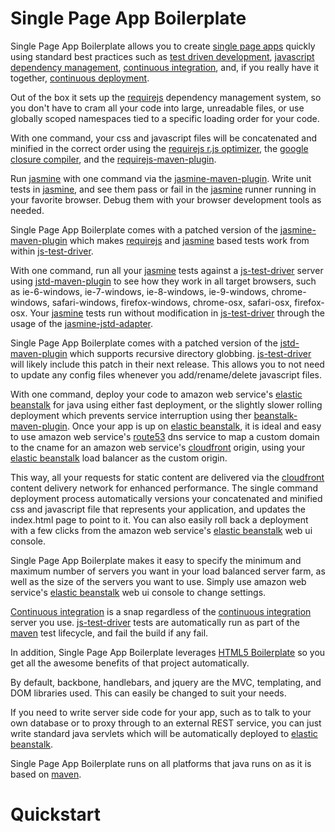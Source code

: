 Single Page App Boilerplate
===========================

Single Page App Boilerplate allows you to create [single page apps](http://en.wikipedia.org/wiki/Single-page_application) quickly using standard best practices such as 
[test driven development](http://en.wikipedia.org/wiki/Test-driven_development), [javascript dependency management](http://requirejs.org/), [continuous integration](http://en.wikipedia.org/wiki/Continuous_integration), and, if you really have it together, [continuous deployment](http://www.startuplessonslearned.com/2009/06/why-continuous-deployment.html).

Out of the box it sets up the [requirejs](http://requirejs.org/) dependency management system, so you don't have to cram all your code into large, unreadable files, or use globally scoped namespaces tied to a specific loading order for your code.

With one command, your css and javascript files will be concatenated and minified in the correct order using the [requirejs r.js optimizer](http://requirejs.org/docs/optimization.html), the [google closure compiler](https://developers.google.com/closure/compiler/), and the [requirejs-maven-plugin](https://github.com/mcheely/requirejs-maven-plugin).

Run [jasmine](http://pivotal.github.com/jasmine/) with one command via the [jasmine-maven-plugin](https://github.com/searls/jasmine-maven-plugin).  Write unit tests in [jasmine](http://pivotal.github.com/jasmine/), and see them pass or fail in the [jasmine](http://pivotal.github.com/jasmine/) runner running in your favorite browser.  Debug them with your browser development tools as needed.

Single Page App Boilerplate comes with a patched version of the [jasmine-maven-plugin](https://github.com/searls/jasmine-maven-plugin) which makes [requirejs](http://requirejs.org/) and [jasmine](http://pivotal.github.com/jasmine/) based tests work from within [js-test-driver](http://code.google.com/p/js-test-driver/).

With one command, run all your [jasmine](http://pivotal.github.com/jasmine/) tests against a [js-test-driver](http://code.google.com/p/js-test-driver/) server using [jstd-maven-plugin](http://code.google.com/p/jstd-maven-plugin/) to see how they work in all target browsers, such as ie-6-windows, ie-7-windows, ie-8-windows, ie-9-windows, chrome-windows, safari-windows, firefox-windows, chrome-osx, safari-osx, firefox-osx.  Your [jasmine](http://pivotal.github.com/jasmine/) tests run without modification in [js-test-driver](http://code.google.com/p/js-test-driver/) through the usage of the [jasmine-jstd-adapter](https://github.com/ibolmo/jasmine-jstd-adapter).

Single Page App Boilerplate comes with a patched version of the [jstd-maven-plugin](http://code.google.com/p/jstd-maven-plugin/) which supports recursive directory globbing.  [js-test-driver](http://code.google.com/p/js-test-driver/) will likely include this patch in their next release.  This allows you to not need to update any config files whenever you add/rename/delete javascript files.

With one command, deploy your code to amazon web service's [elastic beanstalk](http://aws.amazon.com/elasticbeanstalk/) for java using either fast deployment, or the slightly slower rolling deployment which prevents service interruption using ther [beanstalk-maven-plugin](http://beanstalker.ingenieux.com.br/beanstalk-maven-plugin/).  Once your app is up on [elastic beanstalk](http://aws.amazon.com/elasticbeanstalk/), it is ideal and easy to use amazon web service's [route53](http://aws.amazon.com/route53/) dns service to map a custom domain to the cname for an amazon web service's [cloudfront](http://aws.amazon.com/cloudfront/) origin, using your [elastic beanstalk](http://aws.amazon.com/elasticbeanstalk/) load balancer as the custom origin.  

This way, all your requests for static content are delivered via the [cloudfront](http://aws.amazon.com/cloudfront/) content delivery network for enhanced performance.  The single command deployment process automatically versions your concatenated and minified css and javascript file that represents your application, and updates the index.html page to point to it.  You can also easily roll back a deployment with a few clicks from the amazon web service's [elastic beanstalk](http://aws.amazon.com/elasticbeanstalk/) web ui console.

Single Page App Boilerplate makes it easy to specify the minimum and maximum number of servers you want in your load balanced server farm, as well as the size of the servers you want to use.  Simply use amazon web service's [elastic beanstalk](http://aws.amazon.com/elasticbeanstalk/) web ui console to change settings.

[Continuous integration](http://en.wikipedia.org/wiki/Continuous_integration) is a snap regardless of the [continuous integration](http://en.wikipedia.org/wiki/Continuous_integration) server you use.  [js-test-driver](http://code.google.com/p/js-test-driver/) tests are automatically run as part of the [maven](http://maven.apache.org/) test lifecycle, and fail the build if any fail.

In addition, Single Page App Boilerplate leverages [HTML5 Boilerplate](http://html5boilerplate.com/) so you get all the awesome benefits of that project automatically.

By default, backbone, handlebars, and jquery are the MVC, templating, and DOM libraries used.  This can easily be changed to suit your needs.

If you need to write server side code for your app, such as to talk to your own database or to proxy through to an external REST service, you can just write standard java servlets which will be automatically deployed to [elastic beanstalk](http://aws.amazon.com/elasticbeanstalk/).

Single Page App Boilerplate runs on all platforms that java runs on as it is based on [maven](http://maven.apache.org/).

Quickstart
==========

